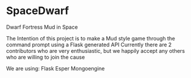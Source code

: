 # SpaceDwarf
Dwarf Fortress Mud in Space

The Intention of this project is to make a Mud style game through the command prompt using a Flask generated API
Currently there are 2 contributors who are very enthusiastic, but we happily accept any others who are willing to join the cause

We are using:
Flask
Esper
Mongoengine
